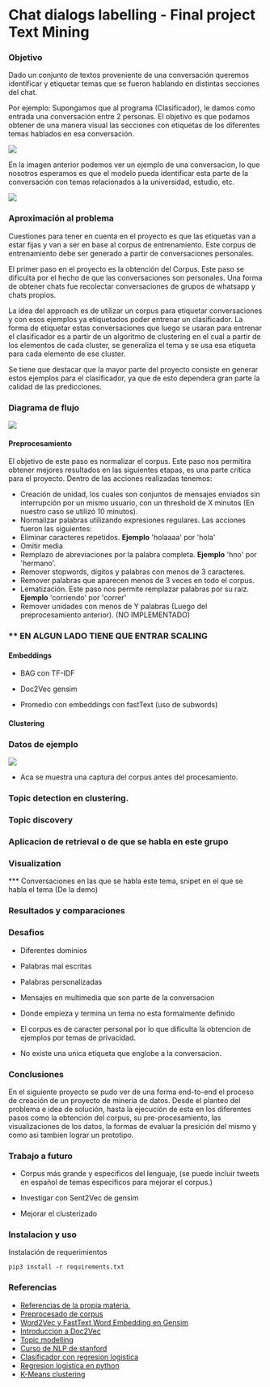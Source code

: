 # Chat dialogs labelling - Final project Text Mining

### Objetivo

Dado un conjunto de textos proveniente de una conversación queremos identificar y etiquetar temas que se fueron hablando en distintas secciones del chat.

Por ejemplo: Supongamos que al programa (Clasificador), le damos como entrada una conversación entre 2 personas. El objetivo es que podamos obtener de una manera visual las secciones con etiquetas de los diferentes temas hablados en esa conversación.

![](images/sample_nico.png)

En la imagen anterior podemos ver un ejemplo de una conversacion, lo que nosotros esperamos es que el modelo pueda identificar esta parte de la conversación con temas relacionados a la universidad, estudio, etc.

![](images/sample_nico_labeled.png)

### Aproximación al problema

Cuestiones para tener en cuenta en el proyecto es que las etiquetas van a estar fijas y van a ser en base al corpus de entrenamiento. Este corpus de entrenamiento debe ser generado a partir de conversaciones personales.

El primer paso en el proyecto es la obtención del Corpus. Este paso se dificulta por el hecho de que las conversaciones son personales. Una forma de obtener chats fue recolectar conversaciones de grupos de whatsapp y chats propios.

La idea del approach es de utilizar un corpus para etiquetar conversaciones y con esos ejemplos ya etiquetados poder entrenar un clasificador. La forma de etiquetar estas conversaciones que luego se usaran para entrenar el clasificador es a partir de un algoritmo de clustering en el cual a partir de los elementos de cada cluster, se generaliza el tema y se usa esa etiqueta para cada elemento de ese cluster.

Se tiene que destacar que la mayor parte del proyecto consiste en generar estos ejemplos para el clasificador, ya que de esto dependera gran parte la calidad de las predicciones.



### Diagrama de flujo

![](images/flujo.png)

#### Preprocesamiento

El objetivo de este paso es normalizar el corpus. Este paso nos permitira obtener mejores resultados en las siguientes etapas, es una parte crítica para el proyecto. Dentro de las acciones realizadas tenemos:

*  Creación de unidad, los cuales son conjuntos de mensajes enviados sin interrupción por un mismo usuario, con un threshold de X minutos (En nuestro caso se utilizó 10 minutos). 
*  Normalizar palabras utilizando expresiones regulares. Las acciones fueron las siguientes:
  *  Eliminar caracteres repetidos. **Ejemplo** 'holaaaa' por 'hola'
  *  Omitir media
  *  Remplazo de abreviaciones por la palabra completa. **Ejemplo** 'hno' por 'hermano'.
*  Remover stopwords, dígitos y palabras con menos de 3 caracteres.
*  Remover palabras que aparecen menos de 3 veces en todo el corpus.
*  Lematización. Este paso nos permite remplazar palabras por su raiz. **Ejemplo** 'corriendo' por 'correr'
*  Remover unidades con menos de Y palabras (Luego del preprocesamiento anterior). (NO IMPLEMENTADO)

### ** EN ALGUN LADO TIENE QUE ENTRAR SCALING

#### Embeddings

* BAG con TF-IDF

* Doc2Vec gensim

* Promedio con embeddings con fastText (uso de subwords)

#### Clustering


### Datos de ejemplo

![](images/sample_chat.png)

- Aca se muestra una captura del corpus antes del procesamiento. 

### Topic detection en clustering.

### Topic discovery

### Aplicacion de retrieval o de que se habla en este grupo

### Visualization

*** Conversaciones en las que se habla este tema, snipet en el que se habla el tema (De la demo)

### Resultados y comparaciones

### Desafios

* Diferentes dominios

* Palabras mal escritas

* Palabras personalizadas

* Mensajes en multimedia que son parte de la conversacion

* Donde empieza y termina un tema no esta formalmente definido

* El corpus es de caracter personal por lo que dificulta la obtencion de ejemplos por temas de privacidad.

* No existe una unica etiqueta que englobe a la conversacion.


### Conclusiones

En el siguiente proyecto se pudo ver de una forma end-to-end el proceso de creación de un proyecto de mineria de datos. Desde el planteo del problema e idea de solución, hasta la ejecución de esta en los diferentes pasos como la obtención del corpus, su pre-procesamiento, las visualizaciones de los datos, la formas de evaluar la presición del mismo y como asi tambien lograr un prototipo.


### Trabajo a futuro

* Corpus más grande y especificos del lenguaje, (se puede incluir tweets en español de temas especificos para mejorar el corpus.)

* Investigar con Sent2Vec de gensim

* Mejorar el clusterizado

### Instalacion y uso

Instalación de requerimientos

`pip3 install -r requirements.txt`

### Referencias

- [Referencias de la propia materia.](https://sites.google.com/view/text-mining-2019/materiales?authuser=0)
- [Preprocesado de corpus](https://kavita-ganesan.com/text-preprocessing-tutorial/#.XjU0mhMzYmp)
- [Word2Vec y FastText Word Embedding en Gensim](https://towardsdatascience.com/word-embedding-with-word2vec-and-fasttext-a209c1d3e12c)
- [Introduccion a Doc2Vec](https://medium.com/wisio/a-gentle-introduction-to-doc2vec-db3e8c0cce5e)
- [Topic modelling](https://nlpforhackers.io/topic-modeling/)
- [Curso de NLP de stanford](http://web.stanford.edu/class/cs224u/)
- [Clasificador con regresion logistica](https://kavita-ganesan.com/news-classifier-with-logistic-regression-in-python/#.XjPCehMzYmo)
- [Regresion logistica en python](https://towardsdatascience.com/logistic-regression-using-python-sklearn-numpy-mnist-handwriting-recognition-matplotlib-a6b31e2b166a)
- [K-Means clustering](https://towardsdatascience.com/k-means-clustering-algorithm-applications-evaluation-methods-and-drawbacks-aa03e644b48a)

